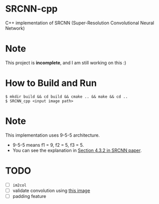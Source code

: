 # SRCNN-cpp
C++ implementation of SRCNN (Super-Resolution Convolutional Neural Network)

# Note
This project is **incomplete**, and I am still working on this :)

# How to Build and Run
```
$ mkdir build && cd build && cmake .. && make && cd ..
$ SRCNN_cpp <input image path>
```

# Note
This implementation uses 9-5-5 architecture.
- 9-5-5 means f1 = 9, f2 = 5, f3 = 5.
- You can see the explanation in [Section 4.3.2 in SRCNN paper](https://arxiv.org/pdf/1501.00092.pdf).

# TODO
- [ ] `im2col`
- [ ] validate convolution using [this image](https://zhuanlan.zhihu.com/p/63974249)
- [ ] padding feature

